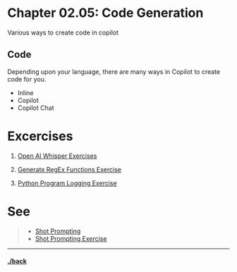 # Chapter 02.05: Code Generation
Various ways to create code in copilot


## Code
Depending upon your language, there are many ways in Copilot to create code for you.

- Inline
- Copilot
- Copilot Chat


# Excercises

1. [Open AI Whisper Exercises](./02.05.1/instructions.md)

2. [Generate RegEx Functions Exercise](./02.05.2/instructions.md)

3. [Python Program Logging Exercise](./02.05.3/instructions.md)


# See
> * [Shot Prompting](./shot.md)
> * [Shot Prompting Exercise](./02.02.1/instructions.md)




---

#### [./back](./README.md)
